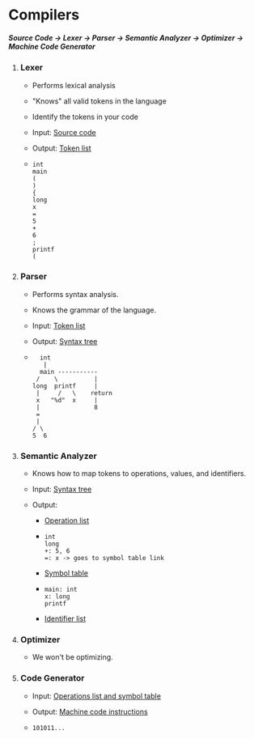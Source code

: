 # Compilers

##### Source Code → Lexer → Parser → Semantic Analyzer → Optimizer → Machine Code Generator



1. ### Lexer

   - Performs lexical analysis

   - "Knows" all valid tokens in the language

   - Identify the tokens in your code

   - Input: <u>Source code</u>

   - Output: <u>Token list</u>

   - ```
     int
     main
     (
     )
     {
     long
     x
     =
     5
     +
     6
     ;
     printf
     (
     ```

2. ### Parser

   - Performs syntax analysis.

   - Knows the grammar of the language.

   - Input: <u>Token list</u>

   - Output: <u>Syntax tree</u>

   - ```
       int
        |
       main -----------
      /    \          |
     long  printf     |
      |     /   \    return
      x   "%d"  x     |
      |               8
      =
      |
     / \
     5  6
     ```

3. ### Semantic Analyzer

   - Knows how to map tokens to operations, values, and identifiers.

   - Input: <u>Syntax tree</u>

   - Output:

     - <u>Operation list</u>

     - ```
       int
       long
       +: 5, 6
       =: x -> goes to symbol table link
       ```

     - <u>Symbol table</u>

     - ```
       main: int
       x: long
       printf
       ```

     - <u>Identifier list</u>

4. ### Optimizer

   - We won't be optimizing.

5. ### Code Generator

   - Input: <u>Operations list and symbol table</u>

   - Output: <u>Machine code instructions</u>

   - ```
     101011...
     ```